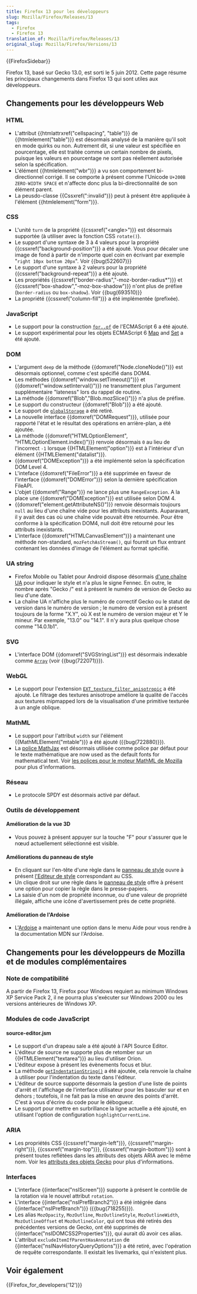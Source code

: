 ```yaml
---
title: Firefox 13 pour les développeurs
slug: Mozilla/Firefox/Releases/13
tags:
  - Firefox
  - Firefox 13
translation_of: Mozilla/Firefox/Releases/13
original_slug: Mozilla/Firefox/Versions/13
---
```

{{FirefoxSidebar}}

Firefox 13, basé sur Gecko 13.0, est sorti le 5 juin 2012. Cette page résume les principaux changements dans Firefox 13 qui sont utiles aux développeurs.

## Changements pour les développeurs Web

### HTML

- L'attribut {{htmlattrxref("cellspacing", "table")}} de {{htmlelement("table")}} est désormais analysé de la manière qu'il soit en mode quirks ou non. Autrement dit, si une valeur est spécifiée en pourcentage, elle est traitée comme un certain nombre de pixels, puisque les valeurs en pourcentage ne sont pas réellement autorisée selon la spécification.
- L'élément {{htmlelement("wbr")}} a vu son comportement bi-directionnel corrigé. Il se comporte à présent comme l'Unicode `U+200B ZERO-WIDTH SPACE` et n'affecte donc plus la bi-directionnalité de son élément parent.
- La peusdo-classe {{Cssxref(":invalid")}} peut à présent être appliquée à l'élément {{htmlelement("form")}}.

### CSS

- L'unité `turn` de la propriété {{cssxref("&lt;angle&gt;")}} est désormais supportée (à utiliser avec la fonction CSS `rotate()`).
- Le support d'une syntaxe de 3 à 4 valeurs pour la propriété {{cssxref("background-position")}} a été ajouté. Vous pour décaler une image de fond à partir de n'importe quel coin en écrivant par exemple "`right 10px bottom 20px`". Voir {{bug(522607)}}
- Le support d'une syntaxe à 2 valeurs pour la propriété {{cssxref("background-repeat")}} a été ajouté.
- Les propriétés {{cssxref("border-radius","-moz-border-radius*")}} et {{cssxref("box-shadow","-moz-box-shadow")}} n'ont plus de préfixe (`border-radius` ou `box-shadow`). Voir {{bug(693510)}}
- La propriété {{cssxref("column-fill")}} a été implémentée (prefixée).

### JavaScript

- Le support pour la construction [`for..of`](/fr/docs/JavaScript/Reference/Statements/for...of) de l'ECMAScript 6 a été ajouté.
- Le support expérimental pour les objets ECMAScript 6 [Map](/fr/docs/JavaScript/Reference/Global_Objects/Map) and [Set](/fr/docs/JavaScript/Reference/Global_Objects/Set) a été ajouté.

### DOM

- L'argument `deep` de la méthode {{domxref("Node.cloneNode()")}} est désormais optionnel, comme c'est spécifié dans DOM4.
- Les méthodes {{domxref("window.setTimeout()")}} et {{domxref("window.setInterval()")}} ne transmettent plus l'argument supplémentaire "lateness" lors du rappel de routine.
- La méthode {{domxref("Blob","Blob.mozSlice()")}} n'a plus de préfixe.
- Le support du constructeur {{domxref("Blob")}} a été ajouté.
- Le support de [`globalStorage`](/fr/docs/DOM/Storage#globalStorage) a été retiré.
- La nouvelle interface {{domxref("DOMRequest")}}, utilisée pour rapporté l'état et le résultat des opérations en arrière-plan, a été ajoutée.
- La méthode {{domxref("HTMLOptionElement", "HTMLOptionElement.index()")}} renvoie désormais `0` au lieu de l'incorrect `-1` lorsque {{HTMLElement("option")}} est à l'intérieur d'un élément {{HTMLElement("datalist")}}.
- {{domxref("DOMException")}} a été implémenté selon la spécification DOM Level 4.
- L'inteface {{domxref("FileError")}} a été supprimée en faveur de l'interface {{domxref("DOMError")}} selon la dernière spécification FileAPI.
- L'objet {{domxref("Range")}} ne lance plus une `RangeException`. A la place une {{domxref("DOMException")}} est utilisée selon DOM 4.
- {{domxref("element.getAttributeNS()")}} renvoie désormais toujours `null` au lieu d'une chaîne vide pour les attributs inexistants. Auparavant, il y avait des cas où une chaîne vide pouvait être retournée. Pour être conforme à la spécification DOM4, null doit être retourné pour les attributs inexistants.
- L'interface {{domxref("HTMLCanvasElement")}} a maintenant une méthode non-standard, `mozFetchAsStream()`, qui fournit un flux entrant contenant les données d'image de l'élément au format spécifié.

### UA string

- Firefox Mobile ou Tablet pour Android dispose désormais [d'une chaîne UA](/fr/docs/Gecko_user_agent_string_reference#Mobile_and_Tablet_indicators) pour indiquer le style et n'a plus le signe Fennec. En outre, le nombre après "Gecko /" est à présent le numéro de version de Gecko au lieu d'une date.
- La chaîne UA n'affiche plus le numéro de correctif Gecko ou le statut de version dans le numéro de version ; le numéro de version est à présent toujours de la forme "X.Y", où X est le numéro de version majeur et Y le mineur. Par exemple, "13.0" ou "14.1". Il n'y aura plus quelque chose comme "14.0.1b1".

### SVG

- L'interface DOM {{domxref("SVGStringList")}} est désormais indexable comme [`Array`](/fr/docs/JavaScript/Référence_JavaScript/Objets_globaux/Array) (voir {{bug(722071)}}).

### WebGL

- Le support pour l'extension [`EXT_texture_filter_anisotropic`](/fr/docs/WebGL/Using_Extensions#EXT_texture_filter_anisotropic) a été ajouté. Le filtrage des textures anisotrope améliore la qualité de l'accès aux textures mipmapped lors de la visualisation d'une primitive texturée à un angle oblique.

### MathML

- Le support pour l'attribut `width` sur l'élément {{MathMLElement("mtable")}} a été ajouté ({{bug(722880)}}).
- La [police MathJax](http://www.mathjax.org/demos/tex-samples/) est désormais utilisée comme police par défaut pour le texte mathématique are now used as the default fonts for mathematical text. Voir [les polices pour le moteur MathML de Mozilla](/fr/docs/Mozilla_MathML_Project/Fonts) pour plus d'informations.

### Réseau

- Le protocole SPDY est désormais activé par défaut.

### Outils de développement

#### Amélioration de la vue 3D

- Vous pouvez à présent appuyer sur la touche "F" pour s'assurer que le nœud actuellement sélectionné est visible.

#### Améliorations du panneau de style

- En cliquant sur l'en-tête d'une règle dans le [panneau de style](/fr/docs/Tools/Page_Inspector/Style_panel) ouvre à présent [l'Editeur de style](/fr/docs/Outils/%C3%89diteur_de_Style) correspondant au CSS.
- Un clique droit sur une règle dans le [panneau de style](/fr/docs/Tools/Page_Inspector/Style_panel) offre à présent une option pour copier la règle dans le presse-papiers.
- La saisie d'un nom de propriété inconnue, ou d'une valeur de propriété illégale, affiche une icône d'avertissement près de cette propriété.

#### Amélioration de l'Ardoise

- L'[Ardoise](/fr/docs/Outils/Ardoise) a maintenant une option dans le menu Aide pour vous rendre à la documentation MDN sur l'Ardoise.

## Changements pour les développeurs de Mozilla et de modules complémentaires

### Note de compatibilité

A partir de Firefox 13, Firefox pour Windows requiert au minimum Windows XP Service Pack 2, il ne pourra plus s'exécuter sur Windows 2000 ou les versions antérieures de Windows XP.

### Modules de code JavaScript

#### source-editor.jsm

- Le support d'un drapeau sale a été ajouté à l'API Source Editor.
- L'éditeur de source ne supporte plus de retomber sur un {{HTMLElement("textarea")}} au lieu d'utiliser Orion.
- L'éditeur expose à présent les évènements focus et blur.
- La méthode [`getIndentationString()`](/fr/docs/JavaScript_code_modules/source-editor.jsm#getIndentationString%28%29) a été ajoutée, cela renvoie la chaîne à utiliser pour l'indentation du texte dans l'éditeur.
- L'éditeur de source supporte désormais la gestion d'une liste de points d'arrêt et l'affichage de l'interface utilisateur pour les basculer sur et en dehors ; toutefois, il ne fait pas la mise en œuvre des points d'arrêt. C'est à vous d'écrire du code pour le débogueur.
- Le support pour mettre en surbrillance la ligne actuelle a été ajouté, en utilisant l'option de configuration `highlightCurrentLine`.

### ARIA

- Les propriétés CSS {{cssxref("margin-left")}}, {{cssxref("margin-right")}}, {{cssxref("margin-top")}}, {{cssxref("margin-bottom")}} sont à présent toutes reflétées dans les attributs des objets ARIA avec le même nom. Voir les [attributs des objets Gecko](/fr/docs/Accessibility/AT-APIs/Gecko/Attrs) pour plus d'informations.

### Interfaces

- L'interface {{interface("nsIScreen")}} supporte à présent le contrôle de la rotation via le nouvel attribut `rotation`.
- L'interface {{interface("nsIPrefBranch2")}} a été intégrée dans {{interface("nsIPrefBranch")}} ({{bug(718255)}}).
- Les alias `MozOpacity`, `MozOutline`, `MozOutlineStyle`, `MozOutlineWidth`, `MozOutlineOffset` et `MozOutlineColor`, qui ont tous été retirés des précédentes versions de Gecko, ont été supprimés de {{interface("nsIDOMCSS2Properties")}}, qui aurait dû avoir ces alias.
- L'attribut `excludeItemIfParentHasAnnotation` de {{interface("nsINavHistoryQueryOptions")}} a été retiré, avec l'opération de requête correspondante. Il existait les livemarks, qui n'existent plus.

## Voir également

{{Firefox_for_developers('12')}}
